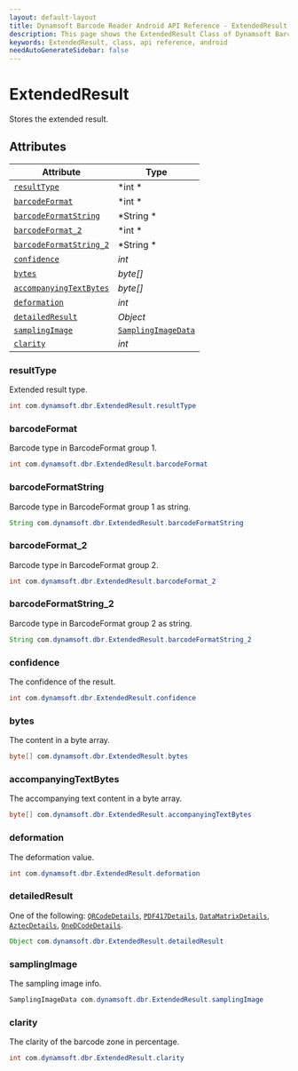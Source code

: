 ```yaml
---
layout: default-layout
title: Dynamsoft Barcode Reader Android API Reference - ExtendedResult Class
description: This page shows the ExtendedResult Class of Dynamsoft Barcode Reader for Android SDK.
keywords: ExtendedResult, class, api reference, android
needAutoGenerateSidebar: false
---
```



# ExtendedResult

Stores the extended result.

## Attributes
  
| Attribute | Type |
|---------- | ---- |
| [`resultType`](#resulttype) | *int * |
| [`barcodeFormat`](#barcodeformat) | *int * |
| [`barcodeFormatString`](#barcodeformatstring) | *String * |
| [`barcodeFormat_2`](#barcodeformat_2) | *int * |
| [`barcodeFormatString_2`](#barcodeformatstring_2) | *String * |
| [`confidence`](#confidence) | *int* |
| [`bytes`](#bytes) | *byte\[\]* |
| [`accompanyingTextBytes`](#accompanyingtextbytes) | *byte\[\]* |
| [`deformation`](#deformation) | *int* |
| [`detailedResult`](#detailedresult) | *Object* |
| [`samplingImage`](#samplingimage) | [`SamplingImageData`](SamplingImageData.md) |
| [`clarity`](#clarity) | *int* |

### resultType

Extended result type.

```java
int com.dynamsoft.dbr.ExtendedResult.resultType
```

### barcodeFormat

Barcode type in BarcodeFormat group 1.

```java
int com.dynamsoft.dbr.ExtendedResult.barcodeFormat
```

### barcodeFormatString

Barcode type in BarcodeFormat group 1 as string.

```java
String com.dynamsoft.dbr.ExtendedResult.barcodeFormatString
```

### barcodeFormat_2

Barcode type in BarcodeFormat group 2.

```java
int com.dynamsoft.dbr.ExtendedResult.barcodeFormat_2
```

### barcodeFormatString_2

Barcode type in BarcodeFormat group 2 as string.

```java
String com.dynamsoft.dbr.ExtendedResult.barcodeFormatString_2
```

### confidence

The confidence of the result.

```java
int com.dynamsoft.dbr.ExtendedResult.confidence
```

### bytes

The content in a byte array.

```java
byte[] com.dynamsoft.dbr.ExtendedResult.bytes
```

### accompanyingTextBytes

The accompanying text content in a byte array.

```java
byte[] com.dynamsoft.dbr.ExtendedResult.accompanyingTextBytes
```

### deformation

The deformation value.

```java
int com.dynamsoft.dbr.ExtendedResult.deformation
```

### detailedResult

One of the following: [`QRCodeDetails`](QRCodeDetails.md), [`PDF417Details`](PDF417Details.md), [`DataMatrixDetails`](DataMatrixDetails.md), [`AztecDetails`](AztecDetails.md), [`OneDCodeDetails`](OneDCodeDetails.md).

```java
Object com.dynamsoft.dbr.ExtendedResult.detailedResult
```

### samplingImage

The sampling image info.

```java
SamplingImageData com.dynamsoft.dbr.ExtendedResult.samplingImage
```

### clarity

The clarity of the barcode zone in percentage.

```java
int com.dynamsoft.dbr.ExtendedResult.clarity
```

